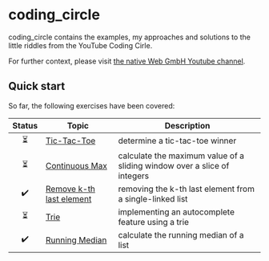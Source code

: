 # coding_circle

coding_circle contains the examples, my approaches and solutions to the little riddles from the YouTube Coding Cirle.

For further context, please visit [the native Web GmbH Youtube channel](https://www.youtube.com/@thenativeweb).

## Quick start

So far, the following exercises have been covered:

| Status | Topic | Description |
|:--------:|-------|-------------|
| ⏳ | [Tic-Tac-Toe](./tictactoe/) | determine a tic-tac-toe winner |
| ⏳ | [Continuous Max](./continuousmax/) | calculate the maximum value of a sliding window over a slice of integers |
| ✔️ | [Remove k-th last element](./removethekthlastelement/) | removing the k-th last element from a single-linked list |
| ⏳ | [Trie](./trie/) | implementing an autocomplete feature using a trie |
| ✔️ | [Running Median](./runningmedian/) | calculate the running median of a list |
